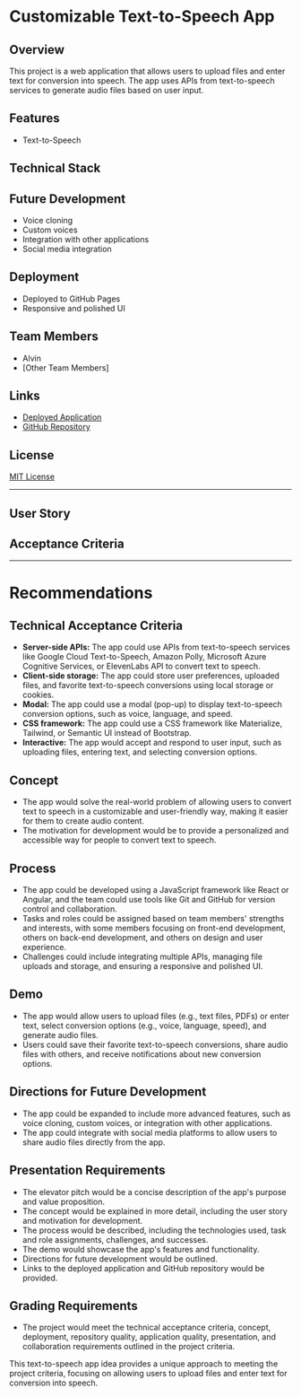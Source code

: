 # Customizable Text-to-Speech App

## Overview

This project is a web application that allows users to upload files and enter text for conversion into speech. The app uses APIs from text-to-speech services to generate audio files based on user input.

## Features

- Text-to-Speech

<!-- 
- Upload files (e.g., text files, PDFs) or enter text
- Select conversion options (e.g., voice, language, speed)
- Generate audio files
- Save favorite text-to-speech conversions
- Share audio files with others
-->

## Technical Stack

<!-- 
- Front-end: React or Angular
- CSS framework: Materialize or Semantic UI
- Server-side APIs: Google Cloud Text-to-Speech, Amazon Polly, or Microsoft Azure Cognitive Services
- Client-side storage: Local storage or cookies
- Modal: Used for displaying conversion options
-->

## Future Development

- Voice cloning
- Custom voices
- Integration with other applications
- Social media integration

## Deployment

- Deployed to GitHub Pages
- Responsive and polished UI

## Team Members

- Alvin
- [Other Team Members]

## Links

- [Deployed Application](https://alvin-est.github.io/crispy-chainsaw)
- [GitHub Repository](https://github.com/alvin-est/crispy-chainsaw)

## License

[MIT License](https://opensource.org/licenses/MIT)

---

## User Story

## Acceptance Criteria


---

# Recommendations

## Technical Acceptance Criteria

- **Server-side APIs:** The app could use APIs from text-to-speech services like Google Cloud Text-to-Speech, Amazon Polly, Microsoft Azure Cognitive Services, or ElevenLabs API to convert text to speech.
- **Client-side storage:** The app could store user preferences, uploaded files, and favorite text-to-speech conversions using local storage or cookies.
- **Modal:** The app could use a modal (pop-up) to display text-to-speech conversion options, such as voice, language, and speed.
- **CSS framework:** The app could use a CSS framework like Materialize, Tailwind, or Semantic UI instead of Bootstrap.
- **Interactive:** The app would accept and respond to user input, such as uploading files, entering text, and selecting conversion options.

## Concept

- The app would solve the real-world problem of allowing users to convert text to speech in a customizable and user-friendly way, making it easier for them to create audio content.
- The motivation for development would be to provide a personalized and accessible way for people to convert text to speech.

## Process

- The app could be developed using a JavaScript framework like React or Angular, and the team could use tools like Git and GitHub for version control and collaboration.
- Tasks and roles could be assigned based on team members' strengths and interests, with some members focusing on front-end development, others on back-end development, and others on design and user experience.
- Challenges could include integrating multiple APIs, managing file uploads and storage, and ensuring a responsive and polished UI.

## Demo

- The app would allow users to upload files (e.g., text files, PDFs) or enter text, select conversion options (e.g., voice, language, speed), and generate audio files.
- Users could save their favorite text-to-speech conversions, share audio files with others, and receive notifications about new conversion options.

## Directions for Future Development

- The app could be expanded to include more advanced features, such as voice cloning, custom voices, or integration with other applications.
- The app could integrate with social media platforms to allow users to share audio files directly from the app.

## Presentation Requirements

- The elevator pitch would be a concise description of the app's purpose and value proposition.
- The concept would be explained in more detail, including the user story and motivation for development.
- The process would be described, including the technologies used, task and role assignments, challenges, and successes.
- The demo would showcase the app's features and functionality.
- Directions for future development would be outlined.
- Links to the deployed application and GitHub repository would be provided.

## Grading Requirements

- The project would meet the technical acceptance criteria, concept, deployment, repository quality, application quality, presentation, and collaboration requirements outlined in the project criteria.

This text-to-speech app idea provides a unique approach to meeting the project criteria, focusing on allowing users to upload files and enter text for conversion into speech.